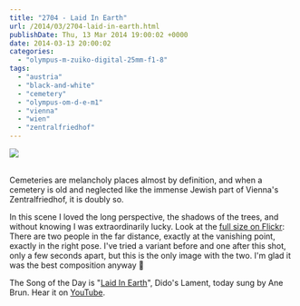 ```yaml
---
title: "2704 - Laid In Earth"
url: /2014/03/2704-laid-in-earth.html
publishDate: Thu, 13 Mar 2014 19:00:02 +0000
date: 2014-03-13 20:00:02
categories: 
  - "olympus-m-zuiko-digital-25mm-f1-8"
tags: 
  - "austria"
  - "black-and-white"
  - "cemetery"
  - "olympus-om-d-e-m1"
  - "vienna"
  - "wien"
  - "zentralfriedhof"
---
```

<div class="container">
<div class="center"><a target="_blank" href="https://d25zfm9zpd7gm5.cloudfront.net/1200x1200/2014/20140309_132445_lr.jpg"><img src="https://d25zfm9zpd7gm5.cloudfront.net/0600x0600/2014/20140309_132445_lr.jpg" /></a></div>
</div>
<br />

Cemeteries are melancholy places almost by definition, and when a cemetery is old and neglected like the immense Jewish part of Vienna's Zentralfriedhof, it is doubly so.

In this scene I loved the long perspective, the shadows of the trees, and without knowing I was extraordinarily lucky. Look at the <a href="https://secure.flickr.com/photos/amanessinger/13041929083/sizes/o/" target="_blank">full size on Flickr</a>: There are two people in the far distance, exactly at the vanishing point, exactly in the right pose. I've tried a variant before and one after this shot, only a few seconds apart, but this is the only image with the two. I'm glad it was the best composition anyway 🙂

The Song of the Day is "<a href="http://www.lyricsmode.com/lyrics/a/ane_brun/laid_in_earth.html" target="_blank">Laid In Earth</a>", Dido's Lament, today sung by Ane Brun. Hear it on <a href="https://www.youtube.com/watch?v=cm9v52b4a2A" target="_blank">YouTube</a>.
